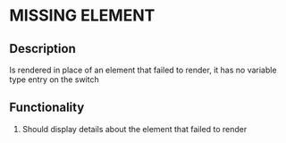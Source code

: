 # MISSING ELEMENT

## Description
Is rendered in place of an element that failed to render,
it has no variable type entry on the switch

## Functionality
1. Should display details about the element that failed to render
